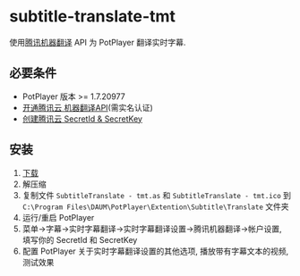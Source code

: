 # subtitle-translate-tmt

使用[腾讯机器翻译](https://cloud.tencent.com/product/tmt) API 为 PotPlayer 翻译实时字幕.

## 必要条件

* PotPlayer 版本 >= 1.7.20977
* [开通腾讯云 机器翻译API](https://console.cloud.tencent.com/tmt)(需实名认证)
* [创建腾讯云 SecretId & SecretKey](https://console.cloud.tencent.com/cam/capi)

## 安装

1. [下载](https://github.com/BlackGlory/subtitle-translate-tmt/archive/master.zip)
2. 解压缩
3. 复制文件 `SubtitleTranslate - tmt.as` 和 `SubtitleTranslate - tmt.ico` 到 `C:\Program Files\DAUM\PotPlayer\Extention\Subtitle\Translate` 文件夹
4. 运行/重启 PotPlayer
5. 菜单->字幕->实时字幕翻译->实时字幕翻译设置->腾讯机器翻译->帐户设置, 填写你的 SecretId 和 SecretKey
6. 配置 PotPlayer 关于实时字幕翻译设置的其他选项, 播放带有字幕文本的视频, 测试效果
